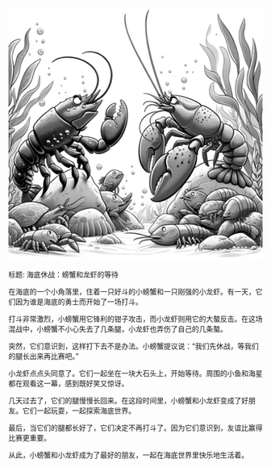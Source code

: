 ![](./story-img/other-03.png)

标题: 海底休战：螃蟹和龙虾的等待

在海底的一个小角落里，住着一只好斗的小螃蟹和一只刚强的小龙虾。有一天，它们因为谁是海底的勇士而开始了一场打斗。

打斗非常激烈，小螃蟹用它锋利的钳子攻击，而小龙虾则用它的大螯反击。在这场混战中，小螃蟹不小心失去了几条腿，小龙虾也弄伤了自己的几条螯。

突然，它们意识到，这样打下去不是办法。小螃蟹提议说：“我们先休战，等我们的腿长出来再比赛吧。”

小龙虾点点头同意了。它们一起坐在一块大石头上，开始等待。周围的小鱼和海星都在观看这一幕，感到既好笑又惊讶。

几天过去了，它们的腿慢慢长回来。在这段时间里，小螃蟹和小龙虾变成了好朋友。它们一起玩耍，一起探索海底世界。

最后，当它们的腿都长好了，它们决定不再打斗了。因为它们意识到，友谊比赢得比赛更重要。

从此，小螃蟹和小龙虾成为了最好的朋友，一起在海底世界里快乐地生活着。
